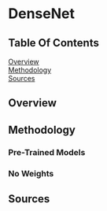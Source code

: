 # DenseNet

## Table Of Contents
[Overview](#Overview)  
[Methodology](#Methodology)  
[Sources](#Sources) 

## Overview



## Methodology

### Pre-Trained Models

### No Weights


## Sources




